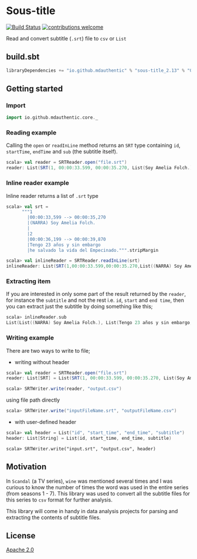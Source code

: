 # Sous-title
[![Build Status](https://travis-ci.org/mdauthentic/sous-title.svg?branch=master)](https://travis-ci.org/mdauthentic/sous-title)
[![contributions welcome](https://img.shields.io/badge/contributions-welcome-brightgreen.svg?style=flat)](https://github.com/mdauthentic/sous-title)


Read and convert subtitle (`.srt`) file to `csv` or `List`


## build.sbt
```scala
libraryDependencies += "io.github.mdauthentic" % "sous-title_2.13" % "0.3.0"
```

## Getting started

### Import
```scala
import io.github.mdauthentic.core._
```
### Reading example

Calling the `open` or `readInLine` method returns an `SRT` type containing `id`, `startTime`, `endTime` and `sub` (the subtitle itself).

```scala
scala> val reader = SRTReader.open("file.srt")
reader: List(SRT(1, 00:00:33.599, 00:00:35.270, List(Soy Amelia Folch.)))

```

### Inline reader example
Inline reader returns a list of `.srt` type

```scala
scala> val srt =
      """1
        |00:00:33,599 --> 00:00:35,270
        |(NARRA) Soy Amelia Folch.
        |
        |2
        |00:00:36,199 --> 00:00:39,870
        |Tengo 23 años y sin embargo
        |he salvado la vida del Empecinado.""".stripMargin
```

```scala
scala> val inlineReader = SRTReader.readInLine(srt)
inlineReader: List(SRT(1,00:00:33.599,00:00:35.270,List((NARRA) Soy Amelia Folch.)), SRT(2,00:00:36.199,00:00:39.870,List(Tengo 23 años y sin embargo, he salvado la vida del Empecinado.)))
```

### Extracting item
If you are interested in only some part of the result returned by the `reader`, for instance the `subtitle` and not the rest i.e. `id`, `start` and `end time`, then you can extract just the subtitle by doing something like this;

```scala
scala> inlineReader.sub
List(List((NARRA) Soy Amelia Folch.), List(Tengo 23 años y sin embargo, he salvado la vida del Empecinado.))
```

### Writing example
There are two ways to write to file;

- writing without header

```scala
scala> val reader = SRTReader.open("file.srt")
reader: List[SRT] = List(SRT(1, 00:00:33.599, 00:00:35.270, List(Soy Amelia Folch.)))
```

```scala
scala> SRTWriter.write(reader, "output.csv")
```

using file path directly

```scala
scala> SRTWriter.write("inputFileName.srt", "outputFileName.csv")
```

- with user-defined header

```scala
scala> val header = List("id", "start_time", "end_time", "subtitle")
header: List[String] = List(id, start_time, end_time, subtitle)
```

```
scala> SRTWriter.write("input.srt", "output.csv", header)
```

## Motivation
In `Scandal` (a TV series), `wine` was mentioned several times and I was curious to know the number of times the word was used in the entire series (from seasons 1 - 7). This library was used to convert all the subtitle files for this series to `csv` format for further analysis.

This library will come in handy in data analysis projects for parsing and extracting the contents of subtitle files.

## License
[Apache 2.0](http://www.apache.org/licenses/LICENSE-2.0)
